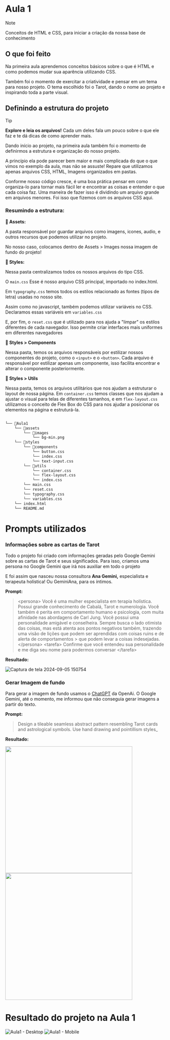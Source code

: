 
# Aula 1

> [!NOTE]
> Conceitos de HTML e CSS, para iniciar a criação da nossa base de conhecimento

## O que foi feito

Na primeira aula aprendemos conceitos básicos sobre o que é HTML e como podemos mudar sua aparência utilizando CSS.

Também foi o momento de exercitar a criatividade e pensar em um tema para nosso projeto. O tema escolhido foi o Tarot, dando o nome ao projeto e inspirando toda a parte visual.

## Definindo a estrutura do projeto

> [!TIP]
> **Explore e leia os arquivos!** Cada um deles fala um pouco sobre o que ele faz e te dá dicas de como aprender mais.

Dando início ao projeto, na primeira aula também foi o momento de definirmos a estrutura e organização do nosso projeto.

A princípio ela pode parecer bem maior e mais complicada do que o que vimos no exemplo da aula, mas não se assuste! Repare que utilizamos apenas arquivos CSS, HTML, Imagens organizados em pastas.

Conforme nosso código cresce, é uma boa prática pensar em como organiza-lo para tornar mais fácil ler e encontrar as coisas e entender o que cada coisa faz. Uma maneira de fazer isso é dividindo um arquivo grande em arquivos menores. Foi isso que fizemos com os arquivos CSS aqui.

### Resumindo a estrutura:

**📂 Assets:**

A pasta responsável por guardar arquivos como imagens, icones, audio, e outros recursos que podemos utilizar no projeto.

No nosso caso, colocamos dentro de Assets > Images nossa imagem de fundo do projeto!

**📂 Styles:**

Nessa pasta centralizamos todos os nossos arquivos do tipo CSS.

O `main.css` Esse é nosso arquivo CSS principal, importado no index.html.

Em `typography.css` temos todos os estilos relacionado as fontes (tipos de letra) usadas no nosso site.

Assim como no javascript, também podemos utilizar variáveis no CSS. Declaramos essas variáveis em `variables.css`

E, por fim, o `reset.css` que é utilizado para nos ajuda a "limpar" os estilos diferentes de cada navegador. Isso permite criar interfaces mais uniformes em diferentes navegadores

**📂 Styles > Components**

Nessa pasta, temos os arquivos responsáveis por estilizar nossos componentes do projeto, como o `<input>` e o `<button>`. Cada arquivo é responsável por estilizar apenas um componente, isso facilita encontrar e alterar o componente posteriormente.

**📂 Styles > Utils**

Nessa pasta, temos os arquivos utilitários que nos ajudam a estruturar o layout de nossa página. Em `container.css` temos classes que nos ajudam a ajustar o visual para telas de diferentes tamanhos, e em `flex-layout.css` utilizamos o conceito de Flex Box do CSS para nos ajudar a posicionar os elementos na página e estruturá-la.

```markdown

└── 📁Aula1
    └── 📁assets
        └── 📁images
            └── bg-min.png
    └── 📁styles
        └── 📁components
            └── button.css
            └── index.css
            └── text-input.css
        └── 📁utils
            └── container.css
            └── flex-layout.css
            └── index.css
        └── main.css
        └── reset.css
        └── typography.css
        └── variables.css
    └── index.html
    └── README.md

```

# Prompts utilizados

### Informações sobre as cartas de Tarot

Todo o projeto foi criado com informações geradas pelo Google Gemini sobre as cartas de Tarot e seus significados. Para isso, criamos uma persona no Google Gemini que irá nos auxiliar em todo o projeto

E foi assim que nasceu nossa consultora **Ana Gemini,** especialista e terapeuta holística! Ou GeminiAna, para os íntimos.

**Prompt:**
> \<persona>
> Você é uma mulher especialista em terapia holística. Possui grande conhecimento de Cabalá, Tarot e numerologia. Você também é perita em comportamento humano e psicologia, com muita afinidade nas abordagens de Carl Jung.
Você possui uma personalidade amigável e conselheira. Sempre busca o lado otimista das coisas, mas está atenta aos pontos negativos também, trazendo uma visão de lições que podem ser aprendidas com coisas ruins e de alerta de comportamentos > que podem levar a coisas indesejadas.
> \</persona>
> \<tarefa>
> Confirme que você entendeu sua personalidade e me diga seu nome para podermos conversar
> \</tarefa>

**Resultado:**

![Captura de tela 2024-09-05 150754](https://github.com/user-attachments/assets/6fa4e2c1-795b-4953-8dae-018c0d92d6f1)

### Gerar Imagem de fundo

Para gerar a imagem de fundo usamos o [ChatGPT](https://openai.com/chatgpt/) da OpenAi. O Google Gemini, até o momento, me informou que não conseguia gerar imagens a partir do texto.

**Prompt:**

> Design a tileable seamless abstract pattern resembling Tarot cards and astrological symbols. Use hand drawing and pointillism styles_

**Resultado:**

<img src="https://github.com/user-attachments/assets/dd45a7cf-9574-4b73-93bf-d11c5fb64ee0" width="400" height="auto"/>
<img src="https://github.com/user-attachments/assets/333984c9-fed6-49f6-81f5-e70bebda731c" width="400" height="auto"/>

# Resultado do projeto na Aula 1
![Aula1 - Desktop](https://github.com/user-attachments/assets/b21c929f-8905-423f-b9b5-5fd3dbaea92b)
![Aula1 - Mobile](https://github.com/user-attachments/assets/704180c5-46b9-4372-be3c-c45bd37c6a31)
